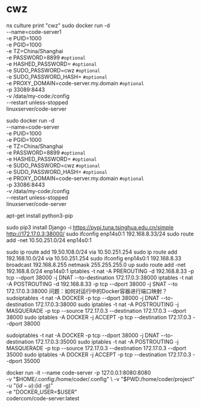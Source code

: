 # cwz
ns culture
print "cwz"
sudo docker run -d \
  --name=code-server1 \
  -e PUID=1000 \
  -e PGID=1000 \
  -e TZ=China/Shanghai \
  -e PASSWORD=8899 `#optional` \
  -e HASHED_PASSWORD= `#optional` \
  -e SUDO_PASSWORD=cwz `#optional` \
  -e SUDO_PASSWORD_HASH= `#optional` \
  -e PROXY_DOMAIN=code-server.my.domain `#optional` \
  -p 33089:8443 \
  -v /data/my-code:/config \
  --restart unless-stopped \
  linuxserver/code-server

sudo docker run -d \
  --name=code-server \
  -e PUID=1000 \
  -e PGID=1000 \
  -e TZ=China/Shanghai \
  -e PASSWORD=8899 `#optional` \
  -e HASHED_PASSWORD= `#optional` \
  -e SUDO_PASSWORD=cwz `#optional` \
  -e SUDO_PASSWORD_HASH= `#optional` \
  -e PROXY_DOMAIN=code-server.my.domain `#optional` \
  -p 33086:8443 \
  -v /data/my-code:/config \
  --restart unless-stopped \
  linuxserver/code-server

  apt-get install python3-pip

sudo pip3 install Django -i https://pypi.tuna.tsinghua.edu.cn/simple
http://172.17.0.3:38000/
sudo ifconfig enp14s0:1 192.168.8.33/24
sudo route add -net 10.50.251.0/24 enp14s0:1


sudo ip route add 19.50.108.0/24 via 10.50.251.254
sudo ip route add 192.168.10.0/24 via 10.50.251.254
sudo ifconfig enp14s0:1 192.168.8.33 broadcast 192.168.8.255 netmask 255.255.255.0 up
sudo route add -net 192.168.8.0/24 enp14s0:1
iptables -t nat -A PREROUTING -d 192.168.8.33 -p tcp --dport 38000 -j DNAT --to-destination 172.17.0.3:38000
iptables -t nat -A POSTROUTING -d 192.168.8.33 -p tcp --dport 38000 -j SNAT --to 172.17.0.3:38000
问题：如何对运行中的Docker容器进行端口映射？
sudoiptables -t nat -A  DOCKER -p tcp --dport 38000 -j DNAT --to-destination 172.17.0.3:38000
sudo iptables -t nat -A POSTROUTING -j MASQUERADE -p tcp --source 172.17.0.3 --destination 172.17.0.3 --dport 38000
sudo iptables -A DOCKER -j ACCEPT -p tcp --destination 172.17.0.3 --dport 38000

sudoiptables -t nat -A  DOCKER -p tcp --dport 38000 -j DNAT --to-destination 172.17.0.3:35000
sudo iptables -t nat -A POSTROUTING -j MASQUERADE -p tcp --source 172.17.0.3 --destination 172.17.0.3 --dport 35000
sudo iptables -A DOCKER -j ACCEPT -p tcp --destination 172.17.0.3 --dport 35000


docker run -it --name code-server -p 127.0.0.1:8080:8080 \
  -v "$HOME/.config:/home/coder/.config" \
  -v "$PWD:/home/coder/project" \
  -u "$(id -u):$(id -g)" \
  -e "DOCKER_USER=$USER" \
  codercom/code-server:latest
